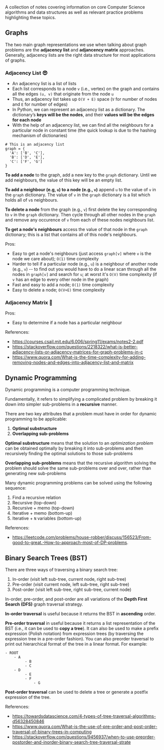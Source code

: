 A collection of notes covering information on core Computer Science algorithms and data structures as well as relevant practice problems highlighting these topics.

## Graphs 

The two main graph representations we use when talking about graph problems are the **adjacency list** and **adjancency matrix** approaches. Generally, adjacency lists are the right data structure for most applications of graphs.

### Adjacency List 😎

- An adjacency list is a list of lists
- Each list corresponds to a node `v` (i.e., vertex) on the graph and contains all the edges `(u, v)` that originate from the node `u`
- Thus, an adjacency list takes up `O(V + E)` space (`V` for number of nodes and `E` for number of edges)
- In Python, we can represent an adjacency list as a dictionary. The dictionary’s **keys will be the nodes**, and their **values will be the edges for each node**
- With the help of an adjacency list, we can find all the neighbours for a particular node in constant time (the quick lookup is due to the hashing mechanism of dictionaries)

```code
# This is an adjacency list
graph = {
  'A': ['B', 'C'],
  'B': ['D', 'E'],
  'C': ['F', 'G']
}
```

**To add a node** to the graph, add a new key to the `graph` dictionary. Until we add neighbours, the value of this key will be an empty list.

**To add a neighbour (e.g, `u`) to a node (e.g., `v`)** append `u` to the value of `v` in the `graph` dictionary. The value of `v` in the `graph` dictionary is a list which holds all of `v`s neighbours.

**To delete a node** from the graph (e.g., `v`) first delete the key corresponding to `v` in the `graph` dictionary. Then cycle through all other nodes in the `graph` and remove any occurence of `v` from each of these nodes neighbours list.

**To get a node's neighbours** access the value of that node in the `graph` dictionary; this is a list that contains all of this node's neighbours.

Pros:
- Easy to get a node's neighbours (just access `graph[v]` where `v` is the node we care about); `O(1)` time complexity
- Harder to tell if a particular node (e.g., `u`) is a neighbour of another node (e.g., `v`) -- to find out you would have to do a linear scan through all the nodes in `graph[v]` and search for `u`; at worst it's `O(V)` time complexity (if `v` has an edge to every other node in the graph)
- Fast and easy to add a node; `O(1)` time complexity
- Easy to delete a node; `O(V+E)` time complexity

### Adjacency Matrix 🧐

Pros:
- Easy to determine if a node has a particular neighbour

References:
- https://courses.csail.mit.edu/6.006/spring11/exams/notes2-2.pdf
- https://stackoverflow.com/questions/2218322/what-is-better-adjacency-lists-or-adjacency-matrices-for-graph-problems-in-c
- https://www.quora.com/What-is-the-time-complexity-for-adding-removing-nodes-and-edges-into-adjacency-list-and-matrix

## Dynamic Programming

Dynamic programming is a computer programming technique.

Fundamentally, it refers to simplifying a complicated problem by breaking it down into simpler sub-problems in a **recursive** manner.

There are two key attributes that a problem must have in order for dynamic programming to be applicable: 
1. **Optimal substructure**
2. **Overlapping sub-problems**

**Optimal substructure** means that the solution to an *optimization problem* can be obtained optimally by breaking it into sub-problems and then recursively finding the optimal solutions to those sub-problems

**Overlapping sub-problems** means that the recursive algorithm solving the problem should solve the same sub-problems over and over, rather than generating new sub-problems

Many dynamic programming problems can be solved using the following sequence:

1. Find a recursive relation
2. Recursive (top-down)
3. Recursive + memo (top-down)
4. Iterative + memo (bottom-up)
5. Iterative + `N` variables (bottom-up)

References:
- https://leetcode.com/problems/house-robber/discuss/156523/From-good-to-great.-How-to-approach-most-of-DP-problems.

## Binary Search Trees (BST)

There are three ways of traversing a binary search tree:
1. In-order (visit left sub-tree, current node, right sub-tree)
2. Pre-order (visit current node, left sub-tree, right sub-tree)
3. Post-order (visit left sub-tree, right sub-tree, current node)

In-order, pre-order, and post-order are all variations of the **Depth First Search (DFS)** graph traversal strategy.

**In-order traversal** is useful because it returns the BST in **ascending** order.

**Pre-order traversal** in useful because it returns a list representation of the BST (i.e., it can be used to **copy a tree**). It can also be used to make a prefix expression (Polish notation) from expression trees (by traversing the expression tree in a pre-order fashion). You can also preorder traversal to print out hierarchical format of the tree in a linear format. For example:

```code
- ROOT
    - A
         - B
         - C
    - D
         - E
         - F
             - G
```

**Post-order traversal** can be used to delete a tree or generate a postfix expression of the tree.

References:
- https://towardsdatascience.com/4-types-of-tree-traversal-algorithms-d56328450846
- https://www.quora.com/What-is-the-use-of-pre-order-and-post-order-traversal-of-binary-trees-in-computing
- https://stackoverflow.com/questions/9456937/when-to-use-preorder-postorder-and-inorder-binary-search-tree-traversal-strate
